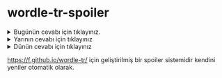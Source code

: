 # wordle-tr-spoiler

<details>
  <summary>Bugünün cevabı için tıklayınız.</summary>
  <br>
    <b> rumba </b>
</details>

<details>
  <summary>Yarının cevabı için tıklayınız</summary>
  <br>
   <b> fırça </b>
</details>

<details>
  <summary>Dünün cevabı için tıklayınız </summary>
  <br>
  <b> tümey </b>
</details>

https://f.github.io/wordle-tr/ için geliştirilmiş bir spoiler sistemidir kendini yeniler otomatik olarak.

